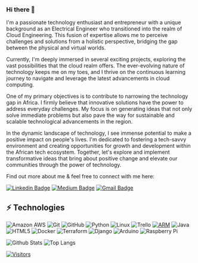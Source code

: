 ### Hi there 👋

<!-- Introduce yourself and give a brief introduction about yourself here.  Also include what tech you're interested in and what you are currently learning -->

I'm a passionate technology enthusiast and entrepreneur with a unique background as an Electrical Engineer who transitioned into the realm of Cloud Engineering. This fusion of expertise allows me to perceive challenges and solutions from a holistic perspective, bridging the gap between the physical and virtual worlds.

Currently, I'm deeply immersed in several exciting projects, exploring the vast possibilities that the cloud realm offers. The ever-evolving nature of technology keeps me on my toes, and I thrive on the continuous learning journey to navigate and leverage the latest advancements in cloud computing.

One of my primary objectives is to contribute to narrowing the technology gap in Africa. I firmly believe that innovative solutions have the power to address everyday challenges. My focus is on generating ideas that not only solve immediate problems but also pave the way for sustainable and scalable technological advancements in the region.

In the dynamic landscape of technology, I see immense potential to make a positive impact on people's lives. I'm dedicated to fostering a tech-savvy environment and creating opportunities for growth and development within the African tech ecosystem. Together, let's explore and implement transformative ideas that bring about positive change and elevate our communities through the power of technology.

Find out more about me & feel free to connect with me here:

<!-- Replace the fields below with the information requested. Remember to remove the encapsulating <> characters. For spaces in names, use %20 (e.g. Broadus%20Palmer) -->

[![Linkedin Badge](https://img.shields.io/badge/-Kanda%20Mateta-blue?style=flat-square&logo=Linkedin&logoColor=white&link=https://www.linkedin.com/in/levelupwithbroadus/)](https://www.linkedin.com/in/kanda-mateta/)
[![Medium Badge](https://img.shields.io/badge/Kanda%20Mateta-12100E?style=flat-square&logo=medium&logoColor=white&link=https://medium.com/@kanda-mateta)](https://medium.com/@kanda-mateta)
[![Gmail Badge](https://img.shields.io/badge/-matetah@gmail.com-c14438?style=flat-square&logo=Gmail&logoColor=white&link=mailto:matetah@gmail.com)](mailto:matetah@gmail.com)

## ⚡ Technologies

<!-- Check out the Badges folder for more badges -->

![Amazon AWS](https://img.shields.io/badge/Amazon%20AWS-232F3E?style=flat-square&logo=amazon-aws)
![Git](https://img.shields.io/badge/-Git-black?style=flat-square&logo=git)
![GitHub](https://img.shields.io/badge/-GitHub-181717?style=flat-square&logo=github)
![Python](https://img.shields.io/badge/-Python-black?style=flat-square&logo=Python)
![Linux](https://img.shields.io/badge/Linux-FCC624?style=flat-square&logo=linux&logoColor=black)
![Trello](https://img.shields.io/badge/Trello-%23026AA7.svg?style=flat-square&logo=Trello&logoColor=white)
[![ARM](https://img.shields.io/badge/ARM-blue)](https://www.arm.com/)
![Java](https://img.shields.io/badge/java-%23ED8B00.svg?style=for-the-badge&logo=java&logoColor=white)
![HTML5](https://img.shields.io/badge/html5-%23E34F26.svg?style=for-the-badge&logo=html5&logoColor=white)
![Docker](https://img.shields.io/badge/docker-%230db7ed.svg?style=for-the-badge&logo=docker&logoColor=white)
![Terraform](https://img.shields.io/badge/terraform-%235835CC.svg?style=for-the-badge&logo=terraform&logoColor=white)
![Django](https://img.shields.io/badge/django-%23092E20.svg?style=for-the-badge&logo=django&logoColor=white)
![Arduino](https://img.shields.io/badge/-Arduino-00979D?style=for-the-badge&logo=Arduino&logoColor=white)
![Raspberry Pi](https://img.shields.io/badge/-RaspberryPi-C51A4A?style=for-the-badge&logo=Raspberry-Pi)



<!-- Replace the fields below with the information requested. Remember to remove the encapsulating <> characters. -->

![Github Stats](https://github-readme-stats.vercel.app/api?username=LevelUpInTech&count_private=true&show_icons=true&include_all_commits=true)
![Top Langs](https://github-readme-stats.vercel.app/api/top-langs/?username=LevelUpInTech&hide=TeX&layout=compact)


[![Visitors](https://api.visitorbadge.io/api/visitors?path=LevelUpInTech%2FLevelUpInTech&label=VISITORS&countColor=%23263759)](https://visitorbadge.io/status?path=LevelUpInTech%2FLevelUpInTech)
